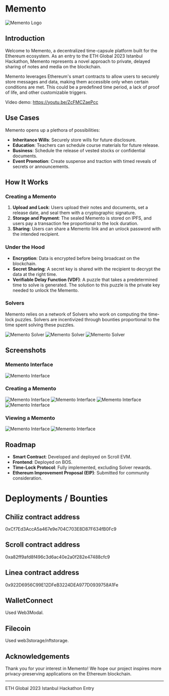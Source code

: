 # Memento

![Memento Logo](images/0.png)

## Introduction

Welcome to Memento, a decentralized time-capsule platform built for the Ethereum ecosystem. As an entry to the ETH Global 2023 Istanbul Hackathon, Memento represents a novel approach to private, delayed sharing of notes and media on the blockchain.

Memento leverages Ethereum's smart contracts to allow users to securely store messages and data, making them accessible only when certain conditions are met. This could be a predefined time period, a lack of proof of life, and other customizable triggers.

Video demo: https://youtu.be/ZcFMCZaePcc

## Use Cases

Memento opens up a plethora of possibilities:

- **Inheritance Wills**: Securely store wills for future disclosure.
- **Education**: Teachers can schedule course materials for future release.
- **Business**: Schedule the release of vested stocks or confidential documents.
- **Event Promotion**: Create suspense and traction with timed reveals of secrets or announcements.

## How It Works

### Creating a Memento

1. **Upload and Lock**: Users upload their notes and documents, set a release date, and seal them with a cryptographic signature.
2. **Storage and Payment**: The sealed Memento is stored on IPFS, and users pay a transaction fee proportional to the lock duration.
3. **Sharing**: Users can share a Memento link and an unlock password with the intended recipient.

### Under the Hood

- **Encryption**: Data is encrypted before being broadcast on the blockchain.
- **Secret Sharing**: A secret key is shared with the recipient to decrypt the data at the right time.
- **Verifiable Delay Function (VDF)**: A puzzle that takes a predetermined time to solve is generated. The solution to this puzzle is the private key needed to unlock the Memento.

### Solvers

Memento relies on a network of Solvers who work on computing the time-lock puzzles. Solvers are incentivized through bounties proportional to the time spent solving these puzzles.

![Memento Solver](images/10.png)
![Memento Solver](images/11.png)
![Memento Solver](images/12.png)

## Screenshots

### Memento Interface
![Memento Interface](images/1.png)

### Creating a Memento
![Memento Interface](images/2.png)
![Memento Interface](images/6.png)
![Memento Interface](images/3.png)
![Memento Interface](images/5.png)

### Viewing a Memento
![Memento Interface](images/8.png)
![Memento Interface](images/9.png)

## Roadmap

- **Smart Contract**: Developed and deployed on Scroll EVM.
- **Frontend**: Deployed on BOS.
- **Time-Lock Protocol**: Fully implemented, excluding Solver rewards.
- **Ethereum Improvement Proposal (EIP)**: Submitted for community consideration.

# Deployments / Bounties

## Chiliz contract address

0xCf7Ed3AccA5a467e9e704C703E8D87F634fB0Fc9


## Scroll contract address

0xa82ff9afd8f496c3d6ac40e2a0f282e47488cfc9

## Linea contract address

0x922D6956C99E12DFeB3224DEA977D0939758A1Fe

## WalletConnect

Used Web3Modal.


## Filecoin

Used web3storage/nftstorage.


## Acknowledgements

Thank you for your interest in Memento! We hope our project inspires more privacy-preserving applications on the Ethereum blockchain.

---

ETH Global 2023 Istanbul Hackathon Entry
